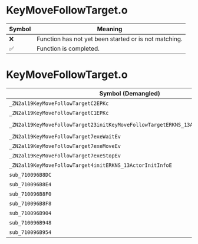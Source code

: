 # KeyMoveFollowTarget.o
| Symbol | Meaning 
| ------------- | ------------- 
| :x: | Function has not yet been started or is not matching. 
| :white_check_mark: | Function is completed. 


# KeyMoveFollowTarget.o
| Symbol (Demangled) | Symbol (Mangled) | Decompiled? |
| ------------- |  ------------- | ------------- |
| `_ZN2al19KeyMoveFollowTargetC2EPKc` | `al::KeyMoveFollowTarget::KeyMoveFollowTarget(char const*)` | :white_check_mark: |
| `_ZN2al19KeyMoveFollowTargetC1EPKc` | `al::KeyMoveFollowTarget::KeyMoveFollowTarget(char const*)` | :white_check_mark: |
| `_ZN2al19KeyMoveFollowTarget23initKeyMoveFollowTargetERKNS_13ActorInitInfoEPKcS5_` | `al::KeyMoveFollowTarget::initKeyMoveFollowTarget(al::ActorInitInfo const&,char const*,char const*)` | :white_check_mark: |
| `_ZN2al19KeyMoveFollowTarget7exeWaitEv` | `al::KeyMoveFollowTarget::exeWait(void)` | :white_check_mark: |
| `_ZN2al19KeyMoveFollowTarget7exeMoveEv` | `al::KeyMoveFollowTarget::exeMove(void)` | :white_check_mark: |
| `_ZN2al19KeyMoveFollowTarget7exeStopEv` | `al::KeyMoveFollowTarget::exeStop(void)` | :white_check_mark: |
| `_ZN2al19KeyMoveFollowTarget4initERKNS_13ActorInitInfoE` | `al::KeyMoveFollowTarget::init(al::ActorInitInfo const&)` | :white_check_mark: |
| `sub_710096B8DC` | `` | :white_check_mark: |
| `sub_710096B8E4` | `` | :white_check_mark: |
| `sub_710096B8F0` | `` | :white_check_mark: |
| `sub_710096B8F8` | `` | :white_check_mark: |
| `sub_710096B904` | `` | :white_check_mark: |
| `sub_710096B948` | `` | :white_check_mark: |
| `sub_710096B954` | `` | :white_check_mark: |

